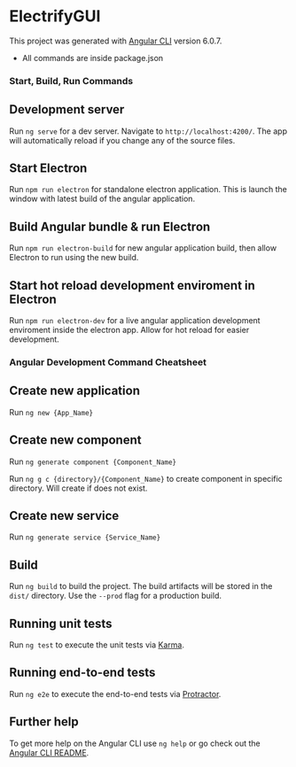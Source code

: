 # ElectrifyGUI

This project was generated with [Angular CLI](https://github.com/angular/angular-cli) version 6.0.7.

* All commands are inside package.json

### Start, Build, Run Commands

## Development server

Run `ng serve` for a dev server. Navigate to `http://localhost:4200/`. The app will automatically reload if you change any of the source files.

## Start Electron

Run `npm run electron` for standalone electron application.  This is launch the window with latest build of the angular application.

## Build Angular bundle & run Electron

Run `npm run electron-build` for new angular application build, then allow Electron to run using the new build.

## Start hot reload development enviroment in Electron

Run `npm run electron-dev` for a live angular application development enviroment inside the electron app.  Allow for hot reload for easier development. 

### Angular Development Command Cheatsheet

## Create new application

Run `ng new {App_Name}`

## Create new component

Run `ng generate component {Component_Name}`

Run `ng g c {directory}/{Component_Name}` to create component in specific directory.  Will create if does not exist.

## Create new service

Run `ng generate service {Service_Name}`

## Build

Run `ng build` to build the project. The build artifacts will be stored in the `dist/` directory. Use the `--prod` flag for a production build.

## Running unit tests

Run `ng test` to execute the unit tests via [Karma](https://karma-runner.github.io).

## Running end-to-end tests

Run `ng e2e` to execute the end-to-end tests via [Protractor](http://www.protractortest.org/).

## Further help

To get more help on the Angular CLI use `ng help` or go check out the [Angular CLI README](https://github.com/angular/angular-cli/blob/master/README.md).
